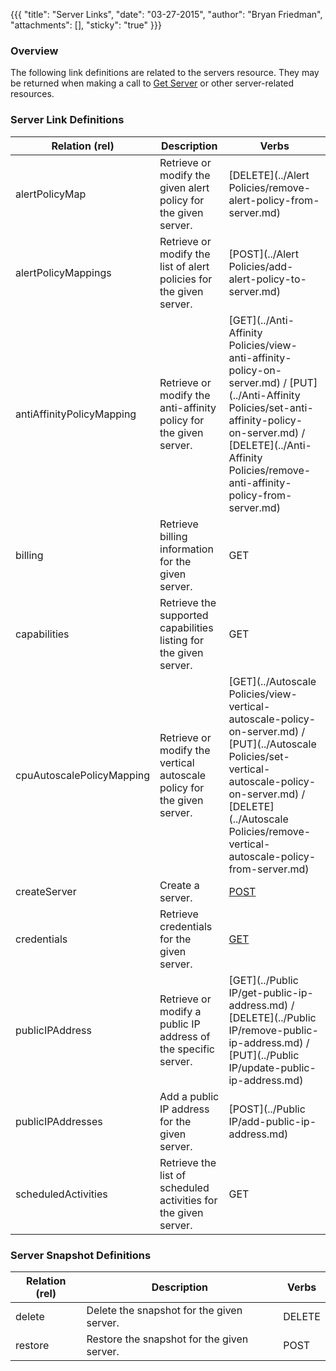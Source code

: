 {{{
  "title": "Server Links",
  "date": "03-27-2015",
  "author": "Bryan Friedman",
  "attachments": [],
  "sticky": "true"
}}}

### Overview

The following link definitions are related to the servers resource. They may be returned when making a call to [Get Server](../Servers/get-server.md) or other server-related resources.

### Server Link Definitions

| Relation (rel) | Description | Verbs |
| --- | --- | --- |
| alertPolicyMap | Retrieve or modify the given alert policy for the given server. | [DELETE](../Alert Policies/remove-alert-policy-from-server.md) |
| alertPolicyMappings | Retrieve or modify the list of alert policies for the given server. | [POST](../Alert Policies/add-alert-policy-to-server.md) |
| antiAffinityPolicyMapping | Retrieve or modify the anti-affinity policy for the given server. | [GET](../Anti-Affinity Policies/view-anti-affinity-policy-on-server.md) / [PUT](../Anti-Affinity Policies/set-anti-affinity-policy-on-server.md) / [DELETE](../Anti-Affinity Policies/remove-anti-affinity-policy-from-server.md) |
| billing | Retrieve billing information for the given server. | GET |
| capabilities | Retrieve the supported capabilities listing for the given server. | GET |
| cpuAutoscalePolicyMapping | Retrieve or modify the vertical autoscale policy for the given server. | [GET](../Autoscale Policies/view-vertical-autoscale-policy-on-server.md) / [PUT](../Autoscale Policies/set-vertical-autoscale-policy-on-server.md) / [DELETE](../Autoscale Policies/remove-vertical-autoscale-policy-from-server.md) |
| createServer | Create a server. | [POST](../Servers/create-server.md) |
| credentials | Retrieve credentials for the given server. | [GET](../Servers/get-server-credentials.md)
| publicIPAddress | Retrieve or modify a public IP address of the specific server. | [GET](../Public IP/get-public-ip-address.md) / [DELETE](../Public IP/remove-public-ip-address.md) / [PUT](../Public IP/update-public-ip-address.md) |
| publicIPAddresses | Add a public IP address for the given server. | [POST](../Public IP/add-public-ip-address.md) |
| scheduledActivities | Retrieve the list of scheduled activities for the given server. | GET |

### Server Snapshot Definitions

| Relation (rel) | Description | Verbs |
| --- | --- | --- |
| delete | Delete the snapshot for the given server. | DELETE |
| restore | Restore the snapshot for the given server. | POST |
